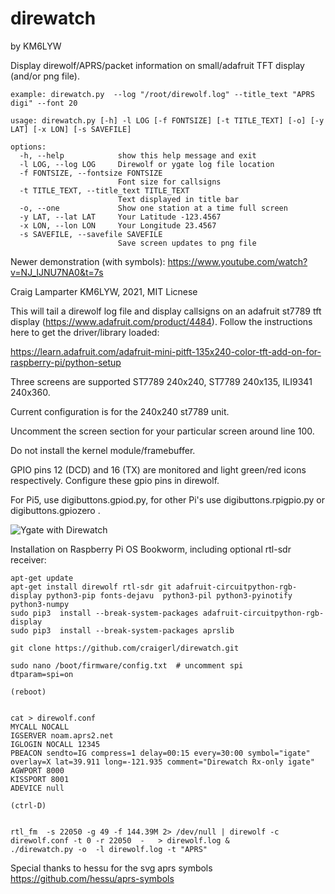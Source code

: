 # direwatch
by KM6LYW

Display direwolf/APRS/packet information on small/adafruit TFT display (and/or png file).

```
example: direwatch.py  --log "/root/direwolf.log" --title_text "APRS digi" --font 20

usage: direwatch.py [-h] -l LOG [-f FONTSIZE] [-t TITLE_TEXT] [-o] [-y LAT] [-x LON] [-s SAVEFILE]

options:
  -h, --help            show this help message and exit
  -l LOG, --log LOG     Direwolf or ygate log file location
  -f FONTSIZE, --fontsize FONTSIZE
                        Font size for callsigns
  -t TITLE_TEXT, --title_text TITLE_TEXT
                        Text displayed in title bar
  -o, --one             Show one station at a time full screen
  -y LAT, --lat LAT     Your Latitude -123.4567
  -x LON, --lon LON     Your Longitude 23.4567
  -s SAVEFILE, --savefile SAVEFILE
                        Save screen updates to png file

```

Newer demonstration (with symbols):  https://www.youtube.com/watch?v=NJ_IJNU7NA0&t=7s

Craig Lamparter KM6LYW,  2021, MIT Licnese

This will tail a direwolf log file and display callsigns on an
adafruit st7789 tft display (https://www.adafruit.com/product/4484).
Follow the instructions here to get the driver/library loaded:

https://learn.adafruit.com/adafruit-mini-pitft-135x240-color-tft-add-on-for-raspberry-pi/python-setup

Three screens are supported ST7789 240x240, ST7789 240x135, ILI9341 240x360.

Current configuration is for the 240x240 st7789 unit.

Uncomment the screen section for your particular screen around line 100.

Do not install the kernel module/framebuffer.

GPIO pins 12 (DCD) and 16 (TX) are monitored and light green/red icons
respectively.  Configure these gpio pins in direwolf.

For Pi5, use digibuttons.gpiod.py, for other Pi's use digibuttons.rpigpio.py or digibuttons.gpiozero .


![Ygate with Direwatch](http://craiger.org/ygatescreen.png)


Installation on Raspberry Pi OS Bookworm, including optional rtl-sdr receiver:
```
apt-get update
apt-get install direwolf rtl-sdr git adafruit-circuitpython-rgb-display python3-pip fonts-dejavu  python3-pil python3-pyinotify python3-numpy
sudo pip3  install --break-system-packages adafruit-circuitpython-rgb-display
sudo pip3  install --break-system-packages aprslib

git clone https://github.com/craigerl/direwatch.git

sudo nano /boot/firmware/config.txt  # uncomment spi
dtparam=spi=on

(reboot)


cat > direwolf.conf
MYCALL NOCALL
IGSERVER noam.aprs2.net
IGLOGIN NOCALL 12345
PBEACON sendto=IG compress=1 delay=00:15 every=30:00 symbol="igate" overlay=X lat=39.911 long=-121.935 comment="Direwatch Rx-only igate"
AGWPORT 8000
KISSPORT 8001
ADEVICE null

(ctrl-D)


rtl_fm  -s 22050 -g 49 -f 144.39M 2> /dev/null | direwolf -c direwolf.conf -t 0 -r 22050  -   > direwolf.log &
./direwatch.py -o  -l direwolf.log -t "APRS"

```

Special thanks to hessu for the svg aprs symbols https://github.com/hessu/aprs-symbols
